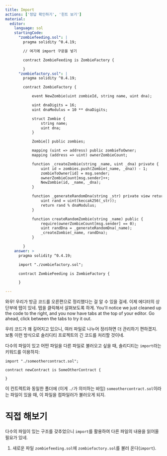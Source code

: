 ```yaml
---
title: Import
actions: ['정답 확인하기', '힌트 보기']
material:
  editor:
    language: sol
    startingCode:
      "zombiefeeding.sol": |
        pragma solidity ^0.4.19;

        // 여기에 import 구문을 넣기

        contract ZombieFeeding is ZombieFactory {

        }
      "zombiefactory.sol": |
        pragma solidity ^0.4.19;

        contract ZombieFactory {

            event NewZombie(uint zombieId, string name, uint dna);

            uint dnaDigits = 16;
            uint dnaModulus = 10 ** dnaDigits;

            struct Zombie {
                string name;
                uint dna;
            }

            Zombie[] public zombies;

            mapping (uint => address) public zombieToOwner;
            mapping (address => uint) ownerZombieCount;

            function _createZombie(string _name, uint _dna) private {
                uint id = zombies.push(Zombie(_name, _dna)) - 1;
                zombieToOwner[id] = msg.sender;
                ownerZombieCount[msg.sender]++;
                NewZombie(id, _name, _dna);
            }

            function _generateRandomDna(string _str) private view returns (uint) {
                uint rand = uint(keccak256(_str));
                return rand % dnaModulus;
            }

            function createRandomZombie(string _name) public {
                require(ownerZombieCount[msg.sender] == 0);
                uint randDna = _generateRandomDna(_name);
                _createZombie(_name, randDna);
            }

        }
    answer: >
      pragma solidity ^0.4.19;

      import "./zombiefactory.sol";

      contract ZombieFeeding is ZombieFactory {

      }

---
```


와우! 우리가 방금 코드를 오른편으로 정리했다는 걸 알 수 있을 걸세. 이제 에디터의 상단부에 탭이 있네. 탭을 클릭해서 살펴보도록 하게. You'll notice we just cleaned up the code to the right, and you now have tabs at the top of your editor. Go ahead, click between the tabs to try it out.

우리 코드가 꽤 길어지고 있으니, 여러 파일로 나누어 정리하면 더 관리하기 편하겠지. 보통 이런 방식으로 솔리디티 프로젝트의 긴 코드를 처리할 것이네.

다수의 파일이 있고 어떤 파일을 다른 파일로 불러오고 싶을 때, 솔리디티는 `import`라는 키워드를 이용하지: 

```
import "./someothercontract.sol";

contract newContract is SomeOtherContract {

}
```

이 컨트렉트와 동일한 폴더에 (이게 `./`가 의미하는 바임) `someothercontract.sol`이라는 파일이 있을 때, 이 파일을 컴파일러가 불러오게 되지. 

# 직접 해보기

다수의 파일이 있는 구조를 갖추었으니 `import`를 활용하여 다른 파일의 내용을 읽어올 필요가 있네. 

1. 새로운 파일 `zombiefeeding.sol`에 `zombiefactory.sol`를 불러 온다(`import`). 
